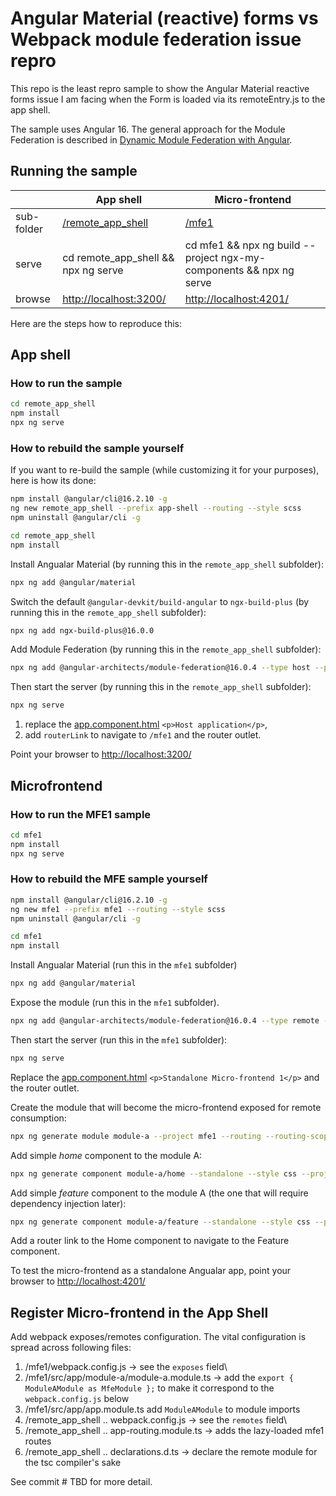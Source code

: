 # Angular Material (reactive) forms vs Webpack module federation issue repro

This repo is the least repro sample to show the Angular Material reactive forms issue I am facing when the Form is loaded via its remoteEntry.js to the app shell.

The sample uses Angular 16.
The general approach for the Module Federation is described in [Dynamic Module Federation with Angular](https://www.angulararchitects.io/en/blog/dynamic-module-federation-with-angular/).

## Running the sample

|            | App shell                              | Micro-frontend |
| ---------- | -------------------------------------- | -------------- |
| sub-folder | [/remote_app_shell](/remote_app_shell) | [/mfe1](/mfe1) |
| serve      | cd remote_app_shell && npx ng serve    | cd mfe1 && npx ng build --project ngx-my-components && npx ng serve |
| browse     | <http://localhost:3200/>               | <http://localhost:4201/> |

Here are the steps how to reproduce this:

## App shell

### How to run the sample

```bash
cd remote_app_shell
npm install
npx ng serve
```

### How to rebuild the sample yourself

If you want to re-build the sample (while customizing it for your purposes), here is how its done:

```bash
npm install @angular/cli@16.2.10 -g
ng new remote_app_shell --prefix app-shell --routing --style scss
npm uninstall @angular/cli -g

cd remote_app_shell
npm install
```

Install Angualar Material (by running this in the `remote_app_shell` subfolder):

```bash
npx ng add @angular/material
```

Switch the default `@angular-devkit/build-angular` to `ngx-build-plus`  (by running this in the `remote_app_shell` subfolder):

```bash
npx ng add ngx-build-plus@16.0.0
```

Add Module Federation (by running this in the `remote_app_shell` subfolder):

```bash
npx ng add @angular-architects/module-federation@16.0.4 --type host --project remote_app_shell --port 3200
```

Then start the server (by running this in the `remote_app_shell` subfolder):

```bash
npx ng serve
```

1. replace the [app.component.html](./remote_app_shell/src/app/app.component.html) `<p>Host application</p>`,
2. add `routerLink` to navigate to `/mfe1` and the router outlet.

Point your browser to <http://localhost:3200/>

## Microfrontend

### How to run the MFE1 sample

```bash
cd mfe1
npm install
npx ng serve
```

### How to rebuild the MFE sample yourself

```bash
npm install @angular/cli@16.2.10 -g
ng new mfe1 --prefix mfe1 --routing --style scss
npm uninstall @angular/cli -g

cd mfe1
npm install
```

Install Angualar Material (run this in the `mfe1` subfolder)

```bash
npx ng add @angular/material
```

Expose the module (run this in the `mfe1` subfolder).

```bash
npx ng add @angular-architects/module-federation@16.0.4 --type remote --project mfe1 --port 4201
```

Then start the server (run this in the `mfe1` subfolder):

```bash
npx ng serve
```

Replace the [app.component.html](./mfe1/src/app/app.component.html) `<p>Standalone Micro-frontend 1</p>` and the router outlet.

Create the module that will become the micro-frontend exposed for remote consumption:

```bash
npx ng generate module module-a --project mfe1 --routing --routing-scope Child
```

Add simple _home_ component to the module A:

```bash
npx ng generate component module-a/home --standalone --style css --project mfe1
```

Add simple _feature_ component to the module A (the one that will require dependency injection later):

```bash
npx ng generate component module-a/feature --standalone --style css --project mfe1
```

Add a router link to the Home component to navigate to the Feature component.

To test the micro-frontend as a standalone Angualar app, point your browser to <http://localhost:4201/>

## Register Micro-frontend in the App Shell

Add webpack exposes/remotes configuration. The vital configuration is spread across following files:

1. /mfe1/webpack.config.js -> see the `exposes` field\
1. /mfe1/src/app/module-a/module-a.module.ts -> add the `export { ModuleAModule as MfeModule };` to make it correspond to the `webpack.config.js` below
1. /mfe1/src/app/app.module.ts add `ModuleAModule` to module imports
1. /remote_app_shell .. webpack.config.js -> see the `remotes` field\
1. /remote_app_shell .. app-routing.module.ts -> adds the lazy-loaded mfe1 routes
1. /remote_app_shell .. declarations.d.ts -> declare the remote module for the tsc compiler's sake

See commit # TBD for more detail.
